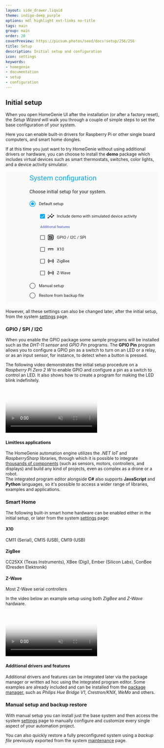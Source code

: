 ```yaml
---
layout: side_drawer.liquid
theme: indigo-deep_purple
options: mdl highlight ext-links no-title
tags: main
group: main
order: 20
coverPreview: https://picsum.photos/seed/docs!setup/256/256
title: Setup
description: Initial setup and configuration
icon: settings
keywords:
- homegenie
- documentation
- setup
- configuration
---
```



## Initial setup

When you open HomeGenie UI after the installation (or after a factory reset),
the *Setup Wizard* will walk you through a couple of simple steps to set the
base configuration of your system.

Here you can enable built-in drivers for Raspberry Pi or other single board computers,
and smart home dongles.

If at this time you just want to try HomeGenie without using additional drivers or
hardware, you can choose to install the **demo** package which includes virtual devices
such as smart thermostats, switches, color lights, and a device activity simulator.


<div class="media-container">
    <img src="images/setup_wizard_01.png">
</div>


However, all these settings can also be changed later, after the initial setup,
from the system [settings](../settings) page.


### GPIO / SPI / I2C

When you enable the GPIO package some sample programs will be installed such as
the *DHT-11 sensor* and *GPIO Pin* programs.
The **GPIO Pin** program allows you to configure a GPIO pin as a switch to turn on an LED
or a relay, or as an input sensor, for instance, to detect when a button is pressed.

The following video demonstrates the initial setup procedure on a *Raspberry Pi Zero 2 W*
to enable GPIO and configure a pin as a switch to control an LED. It also shows
how to create a program for making the LED blink indefinitely.

<div class="media-container">

  <video id="video1" src="images/homegenie_blink_02.m4v"
       controls muted
       poster="images/setup_wizard_rpi_blink.png"
       style="max-width:100%;"></video>

</div>
<script type="text/javascript">
const video1= document.getElementById('video1');       
video1.addEventListener('ended',function(){
    video1.load();     
},false);
</script>



#### Limitless applications


The HomeGenie automation engine utilizes the *.NET IoT* and *RaspberrySharp* libraries,
through which it is possible to integrate [thousands of components](https://github.com/dotnet/iot/blob/main/src/devices/README.md) (such as sensors,
motors, controllers, and displays) and build any kind of projects, even as complex as
a drone or a robot.  
The integrated program editor alongside **C#** also supports **JavaScript** and
**Python** languages, so it's possible to access a wider range of libraries, examples and
applications.


### Smart Home

The following built-in smart home hardware can be enabled either in the initial setup, or later
from the system [settings](../settings) page:

#### X10

CM11 (Serial), CM15 (USB), CM19 (USB)

#### ZigBee

CC25XX (Texas Instruments), XBee (Digi), Ember (Silicon Labs), ConBee (Dresden Elektronik)

#### Z-Wave

Most Z-Wave serial controllers


In the video below an example setup using both *ZigBee* and *Z-Wave* hardware.


<div class="media-container">

  <video id="video2" src="images/homegenie_setup_wizard.webm"
       controls muted
       poster="images/setup_wizard_03.png"
       style="max-width:100%;"></video>

</div>
<script type="text/javascript">
const video2= document.getElementById('video2');       
video2.addEventListener('ended',function(){
    video2.load();     
},false);
</script>







#### Additional drivers and features

Additional drivers and features can be integrated later via the package manager
or written ad hoc using the integrated program editor.
Some examples are already included and can be installed from the [package manager](../settings/#packages),
such as *Philips Hue Bridge V1*, *Crestron/KNX*, *WeMo* and others.  


### Manual setup and backup restore

With manual setup you can install just the base system and then access the system
[settings](../settings) page to manually configure and customize every single
aspect of your automation project.

You can also quickly restore a fully preconfigured system using a *backup file*
previously exported from the system [maintenance](../settings/#maintenance) page.
